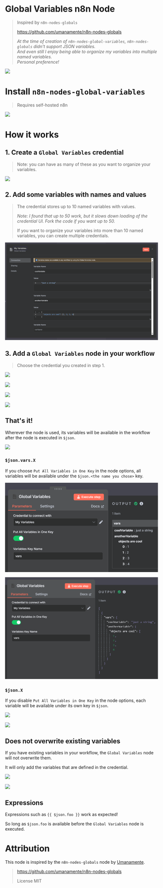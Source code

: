 # Global Variables n8n Node

> Inspired by `n8n-nodes-globals`
>
> https://github.com/umanamente/n8n-nodes-globals
>
> _At the time of creation of `n8n-nodes-global-variables`, `n8n-nodes-globals` didn't support JSON variables._  
> _And even still I enjoy being able to organize my variables into multiple named variables._  
> _Personal preference!_

![](/screenshots/workflow-canvas.png)

# Install `n8n-nodes-global-variables`

> Requires self-hosted n8n

![](/screenshots/install.png)

# How it works

## 1. Create a `Global Variables` credential

> Note: you can have as many of these as you want to organize your variables.

![](/screenshots/search-credential.png)

## 2. Add some variables with names and values

> The credential stores up to 10 named variables with values.
>
> _Note: I found that up to 50 work, but it slows down loading of the credential UI. Fork the code if you want up to 50._
>
> If you want to organize your variables into more than 10 named variables, you can create multiple credentials.

![](/screenshots/v0.0.5/named-credential-with-values.png)

## 3. Add a `Global Variables` node in your workflow

> Choose the credential you created in step 1.

![](/screenshots/search-nodes.png)

![](/screenshots/workflow-canvas.png)

![](/screenshots/node-choode-credential.png)

![](/screenshots/node-all-variables-in-one-key.png)

## That's it!

Wherever the node is used, its variables will be available in the workflow after the node is executed in `$json`.

![](/screenshots/one-key-table.png)

### `$json.vars.X`

If you choose `Put All Variables in One Key` in the node options, all variables will be available under the `$json.<the name you chose>` key.

![](/screenshots/v0.0.5/schema-output.png)

![](/screenshots/v0.0.5/json-output.png)

### `$json.X`

If you disable `Put All Variables in One Key` in the node options, each variable will be available under its own key in `$json`.

![](/screenshots/not-one-key-table.png)

![](/screenshots/not-one-key-json.png)

## Does not overwrite existing variables

If you have existing variables in your workflow, the `Global Variables` node will not overwrite them.

It will only add the variables that are defined in the credential.

![](/screenshots/workflow-canvas-with-edit-fields.png)

![](/screenshots/show-existing-value.png)

## Expressions

Expressions such as `{{ $json.foo }}` work as expected!

So long as `$json.foo` is available before the `Global Variables` node is executed.

# Attribution

This node is inspired by the `n8n-nodes-globals` node by [Umanamente](https://github.com/umanamente).
>
> https://github.com/umanamente/n8n-nodes-globals
>
> License MIT
